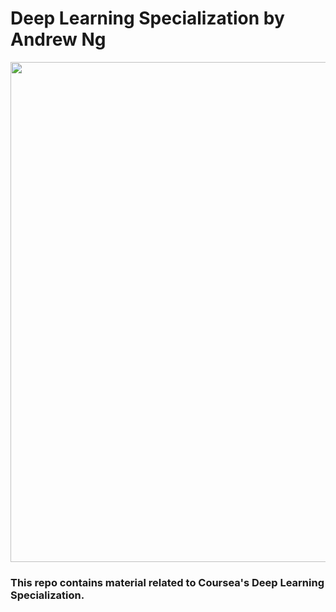 # Deep Learning Specialization by Andrew Ng

<img width="800" src="https://github.com/AliBaheri/Deep-Learning-AndrewNg/blob/master/Intro-DLI_Logo-Mobile-297%402x.png"> 

### This repo contains material related to Coursea's Deep Learning Specialization.
